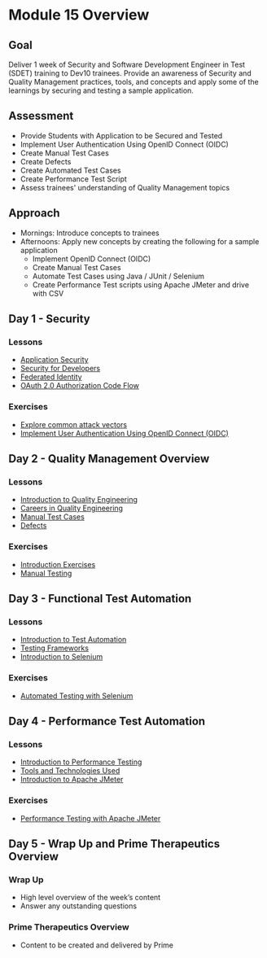 # Module 15 Overview

## Goal
Deliver 1 week of Security and Software Development Engineer in Test (SDET) training to Dev10 trainees. Provide an awareness of Security and Quality Management practices, tools, and concepts and apply some of the learnings by securing and testing a sample application.

## Assessment

- Provide Students with Application to be Secured and Tested
- Implement User Authentication Using OpenID Connect (OIDC)
- Create Manual Test Cases
- Create Defects
- Create Automated Test Cases
- Create Performance Test Script
- Assess trainees' understanding of Quality Management topics

## Approach

- Mornings: Introduce concepts to trainees
- Afternoons: Apply new concepts by creating the following for a sample application
  - Implement OpenID Connect (OIDC)
  - Create Manual Test Cases
  - Automate Test Cases using Java / JUnit / Selenium
  - Create Performance Test scripts using Apache JMeter and drive with CSV

## Day 1 - Security

### Lessons
- [Application Security](./lessons/M15-application-security.md)
- [Security for Developers](./lessons/M15-security-for-developers.md)
- [Federated Identity](./lessons/M15-federated-identity.md)
- [OAuth 2.0 Authorization Code Flow](./lessons/M15-oauth.md)

### Exercises
- [Explore common attack vectors](./exercises/M15-exercise-common-attack-vectors.md)
- [Implement User Authentication Using OpenID Connect (OIDC)](./exercises/M15-exercise-openid-connect.md)

## Day 2 - Quality Management Overview

### Lessons
- [Introduction to Quality Engineering](./lessons/M15-introduction-to-quality-engineering.md)
- [Careers in Quality Engineering](./lessons/M15-careers-in-quality-engineering.md)
- [Manual Test Cases](./lessons/M15-manual-testing.md)
- [Defects](./lessons/M15-defects.md)

### Exercises
- [Introduction Exercises](./exercises/M15-exercise-introduction-to-quality-engineering.md)
- [Manual Testing](./exercises/M15-exercise-manual-testing.md)

## Day 3 - Functional Test Automation

### Lessons
- [Introduction to Test Automation](./lessons/M15-introduction-to-test-automation.md)
- [Testing Frameworks](./lessons/M15-automated-testing-frameworks.md)
- [Introduction to Selenium](./lessons/M15-introduction-to-selenium.md)

### Exercises
- [Automated Testing with Selenium](./exercises/M15-exercise-automated-testing.md)

## Day 4 - Performance Test Automation

### Lessons
- [Introduction to Performance Testing](./lessons/M15-introduction-to-performance-testing.md)
- [Tools and Technologies Used](./lessons/M15-performance-testing-tools.md)
- [Introduction to Apache JMeter](./lessons/M15-introduction-to-apache-jmeter.md)

### Exercises
- [Performance Testing with Apache JMeter](./exercises/M15-exercise-performance-testing.md)

## Day 5 - Wrap Up and Prime Therapeutics Overview

### Wrap Up
- High level overview of the week’s content
- Answer any outstanding questions
### Prime Therapeutics Overview
- Content to be created and delivered by Prime
